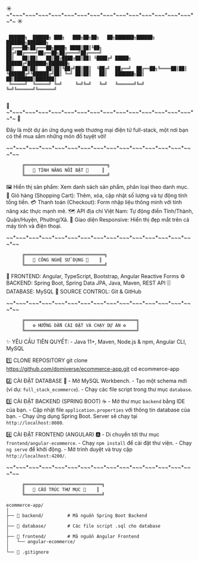 
☀️ ~*~*~*~*~*~*~*~*~*~*~*~*~*~*~*~*~*~*~*~*~*~*~*~*~*~*~*~*~*~*~*~*~*~*~*~*~*~*~*~*~*~*~*~*~ ☀️
```

 ██████╗  ██████╗ ███╗   ███╗██╗██╗   ██╗███████╗██████╗  ███████╗███████╗
██╔═══██╗██╔═══██╗████╗ ████║██║╚██╗ ██╔╝██╔════╝██╔══██╗██╔════╝██╔════╝
██║   ██║██║   ██║██╔████╔██║██║ ╚████╔╝ █████╗  ██████╔╝███████╗███████╗
██║   ██║██║   ██║██║╚██╔╝██║██║  ╚██╔╝  ██╔══╝  ██╔══██╗╚════██║██║
╚██████╔╝╚██████╔╝██║ ╚═╝ ██║██║   ██║   ███████╗██║  ██║███████║███████║
 ╚═════╝  ╚═════╝ ╚═╝     ╚═╝╚═╝   ╚═╝   ╚══════╝╚═╝  ╚═╝╚══════╝╚══════╝
 
```
🌸 ~*~*~*~*~*~*~*~*~*~*~*~*~*~*~*~*~*~*~*~*~*~*~*~*~*~*~*~*~*~*~*~*~*~*~*~*~*~*~*~*~*~*~*~*~ 🌸

Đây là một dự án ứng dụng web thương mại điện tử full-stack, một nơi bạn có thể mua sắm những món đồ tuyệt vời!

*~*~*~*~*~*~*~*~*~*~*~*~*~*~*~*~*~*~*~*~*~*~*~*~*~*~*~*~*~*~*~*~*~*~*~*~*~*~*~*~*~*~*~*~*~*~*

          ╔═══════════════════════════════╗
          ║   🚀 TÍNH NĂNG NỔI BẬT 🚀     ║
          ╚═══════════════════════════════╝

🖼️  Hiển thị sản phẩm: Xem danh sách sản phẩm, phân loại theo danh mục.
🛒  Giỏ hàng (Shopping Cart): Thêm, xóa, cập nhật số lượng và tự động tính tổng tiền.
💳  Thanh toán (Checkout): Form nhập liệu thông minh với tính năng xác thực mạnh mẽ.
🗺️  API địa chỉ Việt Nam: Tự động điền Tỉnh/Thành, Quận/Huyện, Phường/Xã.
📱  Giao diện Responsive: Hiển thị đẹp mắt trên cả máy tính và điện thoại.

*~*~*~*~*~*~*~*~*~*~*~*~*~*~*~*~*~*~*~*~*~*~*~*~*~*~*~*~*~*~*~*~*~*~*~*~*~*~*~*~*~*~*~*~*~*~*

          ╔══════════════════════════════╗
          ║   🧰 CÔNG NGHỆ SỬ DỤNG 🧰    ║
          ╚══════════════════════════════╝

🎨 FRONTEND: Angular, TypeScript, Bootstrap, Angular Reactive Forms
⚙️ BACKEND: Spring Boot, Spring Data JPA, Java, Maven, REST API
🗄️ DATABASE: MySQL
🐙 SOURCE CONTROL: Git & GitHub

*~*~*~*~*~*~*~*~*~*~*~*~*~*~*~*~*~*~*~*~*~*~*~*~*~*~*~*~*~*~*~*~*~*~*~*~*~*~*~*~*~*~*~*~*~*~*

          ╔══════════════════════════════════════════╗
          ║   ⚙️ HƯỚNG DẪN CÀI ĐẶT VÀ CHẠY DỰ ÁN ⚙️    ║
          ╚══════════════════════════════════════════╝

✨ YÊU CẦU TIÊN QUYẾT:
    - Java 11+, Maven, Node.js & npm, Angular CLI, MySQL

1️⃣  CLONE REPOSITORY
    git clone https://github.com/domiverse/ecommerce-app.git
    cd ecommerce-app

2️⃣  CÀI ĐẶT DATABASE 💾
    - Mở MySQL Workbench.
    - Tạo một schema mới (ví dụ: `full_stack_ecommerce`).
    - Chạy các file script trong thư mục `database`.

3️⃣  CÀI ĐẶT BACKEND (SPRING BOOT) ☕
    - Mở thư mục `backend` bằng IDE của bạn.
    - Cập nhật file `application.properties` với thông tin database của bạn.
    - Chạy ứng dụng Spring Boot. Server sẽ chạy tại `http://localhost:8080`.

4️⃣  CÀI ĐẶT FRONTEND (ANGULAR) 🅰️
    - Di chuyển tới thư mục `frontend/angular-ecommerce`.
    - Chạy `npm install` để cài đặt thư viện.
    - Chạy `ng serve` để khởi động.
    - Mở trình duyệt và truy cập `http://localhost:4200/`.

*~*~*~*~*~*~*~*~*~*~*~*~*~*~*~*~*~*~*~*~*~*~*~*~*~*~*~*~*~*~*~*~*~*~*~*~*~*~*~*~*~*~*~*~*~*~*

          ╔═════════════════════════════╗
          ║   📁 CẤU TRÚC THƯ MỤC 📁    ║
          ╚═════════════════════════════╝

    ecommerce-app/
    │
    ├── 📁 backend/         # Mã nguồn Spring Boot Backend
    │
    ├── 📁 database/        # Các file script .sql cho database
    │
    ├── 📁 frontend/        # Mã nguồn Angular Frontend
    │   └── angular-ecommerce/
    │
    └── 📄 .gitignore
